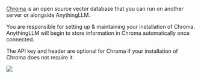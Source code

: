 [Chroma](https://trychroma.com) is an open source vector database that you can run on another server or alongside AnythingLLM.



You are responsible for setting up & maintaining your installation of Chroma. AnythingLLM will begin to store information in Chroma automatically once connected.

The API key and header are optional for Chroma if your installation of Chroma does not require it.

![](files/90TlQu9V6OvNmgLeHJsf.png)

